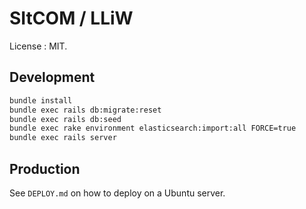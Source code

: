 # SItCOM / LLiW

License : MIT.

## Development

```sh
bundle install
bundle exec rails db:migrate:reset
bundle exec rails db:seed
bundle exec rake environment elasticsearch:import:all FORCE=true
bundle exec rails server
```

## Production

See `DEPLOY.md` on how to deploy on a Ubuntu server.
